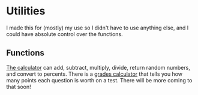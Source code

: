 <link rel="shortcut icon" href="./favicon.ico">

# Utilities

I made this for (mostly) my use so I didn't have to use anything else, and I could have absolute control over the functions.

## Functions

[The calculator](https://pixelxii.github.io/Utilities/math/ccalc.html) can add, subtract, multiply, divide, return random numbers, and convert to percents. There is a [grades calculator](https://pixelxii.github.io/Utilities/grades.html) that tells you how many points each question is worth on a test. There will be more coming to that soon!

